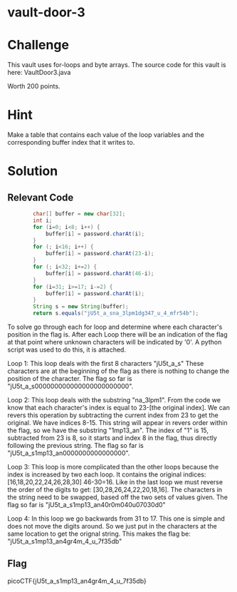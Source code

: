 # vault-door-3
# Challenge
This vault uses for-loops and byte arrays. The source code for this vault is here: VaultDoor3.java

Worth 200 points.

# Hint
Make a table that contains each value of the loop variables and the corresponding buffer index that it writes to.

# Solution
## Relevant Code
```java
        char[] buffer = new char[32];
        int i;
        for (i=0; i<8; i++) {
            buffer[i] = password.charAt(i);
        }
        for (; i<16; i++) {
            buffer[i] = password.charAt(23-i);
        }
        for (; i<32; i+=2) {
            buffer[i] = password.charAt(46-i);
        }
        for (i=31; i>=17; i-=2) {
            buffer[i] = password.charAt(i);
        }
        String s = new String(buffer);
        return s.equals("jU5t_a_sna_3lpm1dg347_u_4_mfr54b");
```
To solve go through each for loop and determine where each character's position in the flag is. After each Loop there will be an indication of the flag at that point where unknown characters will be indicated by '0'. A python script was used to do this, it is attached.

Loop 1:
This loop deals with the first 8 characters "jU5t_a_s" These characters are at the beginning of the flag as there is nothing to change the position of the 		character. The flag so far is "jU5t_a_s000000000000000000000000".

Loop 2:
This loop deals with the substring "na_3lpm1". From the code we know that each character's index is equal to 23-[the original index]. We can revers this operation by subtracting the current index from 23 to get the original. We have indices 8-15. This string will appear in revers order within the flag, so we have the substring "1mp13_an". The index of "1" is 15, subtracted from 23 is 8, so it starts and index 8 in the flag, thus directly following the previous string. The flag so far is "jU5t_a_s1mp13_an0000000000000000".

Loop 3:
This loop is more complicated than the other loops because the index is increased by two each loop. It contains the original indices: [16,18,20,22,24,26,28,30]
46-30=16. Like in the last loop we must reverse the order of the digits to get: [30,28,26,24,22,20,18,16]. The characters in the string need to be swapped, based off the two sets of values given. The flag so far is "jU5t_a_s1mp13_an40r0m040u07030d0"

Loop 4:
In this loop we go backwards from 31 to 17. This one is simple and does not move the digits around. So we just put in the characters at the same location to get the orignal string. This makes the flag be: "jU5t_a_s1mp13_an4gr4m_4_u_7f35db"

## Flag
picoCTF{jU5t_a_s1mp13_an4gr4m_4_u_7f35db}